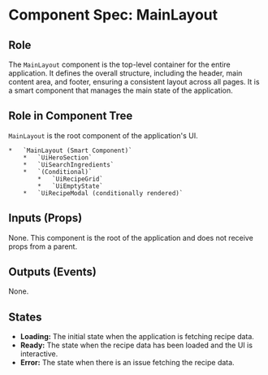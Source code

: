 # Component Spec: MainLayout

## Role

The `MainLayout` component is the top-level container for the entire application. It defines the overall structure, including the header, main content area, and footer, ensuring a consistent layout across all pages. It is a smart component that manages the main state of the application.

## Role in Component Tree

`MainLayout` is the root component of the application's UI.

```
*   `MainLayout (Smart Component)`
    *   `UiHeroSection`
    *   `UiSearchIngredients`
    *   `(Conditional)`
        *   `UiRecipeGrid`
        *   `UiEmptyState`
    *   `UiRecipeModal (conditionally rendered)`
```

## Inputs (Props)

None. This component is the root of the application and does not receive props from a parent.

## Outputs (Events)

None.

## States

- **Loading:** The initial state when the application is fetching recipe data.
- **Ready:** The state when the recipe data has been loaded and the UI is interactive.
- **Error:** The state when there is an issue fetching the recipe data.

